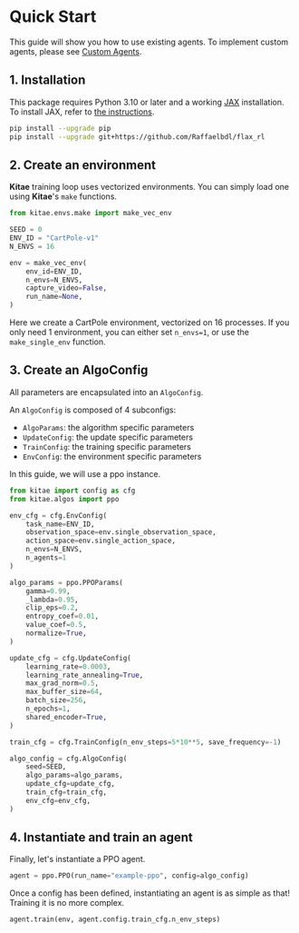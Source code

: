 # Quick Start

This guide will show you how to use existing agents. To implement custom agents, please see [Custom Agents](custom_agents.md).

## 1. Installation

This package requires Python 3.10 or later and a working [JAX](https://github.com/google/jax) installation.
To install JAX, refer to [the instructions](https://github.com/google/jax#installation).

```bash
pip install --upgrade pip
pip install --upgrade git+https://github.com/Raffaelbdl/flax_rl
```

## 2. Create an environment

**Kitae** training loop uses vectorized environments. You can simply load one using **Kitae**'s `make` functions.

```python
from kitae.envs.make import make_vec_env

SEED = 0
ENV_ID = "CartPole-v1"
N_ENVS = 16

env = make_vec_env(
    env_id=ENV_ID, 
    n_envs=N_ENVS, 
    capture_video=False, 
    run_name=None,
)
```

Here we create a CartPole environment, vectorized on 16 processes.
If you only need 1 environment, you can either set `n_envs=1`, or use the `make_single_env` function.

## 3. Create an AlgoConfig

All parameters are encapsulated into an `AlgoConfig`. 

An `AlgoConfig` is composed of 4 subconfigs:
- `AlgoParams`: the algorithm specific parameters
- `UpdateConfig`: the update specific parameters
- `TrainConfig`: the training specific parameters
- `EnvConfig`: the environment specific parameters
  
In this guide, we will use a ppo instance.

```python
from kitae import config as cfg
from kitae.algos import ppo

env_cfg = cfg.EnvConfig(
    task_name=ENV_ID,
    observation_space=env.single_observation_space,
    action_space=env.single_action_space,
    n_envs=N_ENVS,
    n_agents=1
)

algo_params = ppo.PPOParams(
    gamma=0.99,
    _lambda=0.95,
    clip_eps=0.2,
    entropy_coef=0.01,
    value_coef=0.5,
    normalize=True,
)

update_cfg = cfg.UpdateConfig(
    learning_rate=0.0003,
    learning_rate_annealing=True,
    max_grad_norm=0.5,
    max_buffer_size=64,
    batch_size=256,
    n_epochs=1,
    shared_encoder=True,
)

train_cfg = cfg.TrainConfig(n_env_steps=5*10**5, save_frequency=-1)

algo_config = cfg.AlgoConfig(
    seed=SEED,
    algo_params=algo_params,
    update_cfg=update_cfg,
    train_cfg=train_cfg,
    env_cfg=env_cfg,
)
```

## 4. Instantiate and train an agent

Finally, let's instantiate a PPO agent.

```python
agent = ppo.PPO(run_name="example-ppo", config=algo_config)
```

Once a config has been defined, instantiating an agent is as simple as that! Training it is no more complex.

```python
agent.train(env, agent.config.train_cfg.n_env_steps)
```

